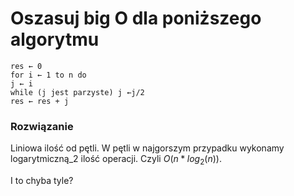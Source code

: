 # Oszasuj big O dla poniższego algorytmu
```
res ← 0
for i ← 1 to n do
j ← i
while (j jest parzyste) j ←j/2
res ← res + j
```

### Rozwiązanie

Liniowa ilość od pętli.
W pętli w najgorszym przypadku wykonamy logarytmiczną_2 ilość operacji.
Czyli $O(n * log_2(n))$.

I to chyba tyle?